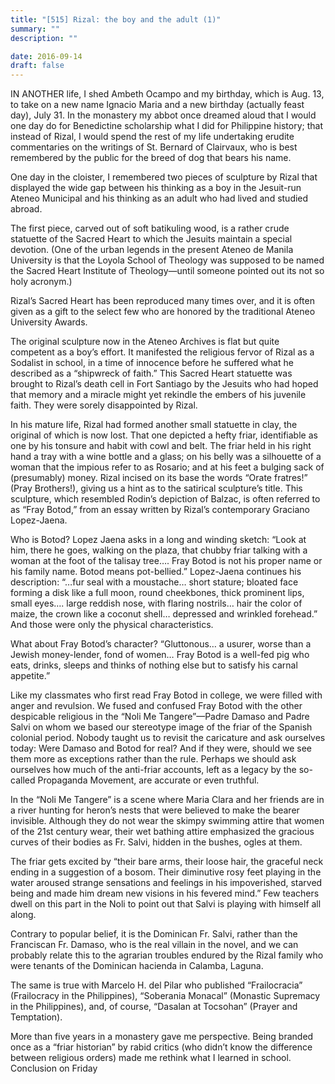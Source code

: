 ```yaml
---
title: "[515] Rizal: the boy and the adult (1)"
summary: ""
description: ""

date: 2016-09-14
draft: false
---
```


IN ANOTHER life, I shed Ambeth Ocampo and my birthday, which is Aug. 13, to take on a new name Ignacio Maria and a new birthday (actually feast day), July 31. In the monastery my abbot once dreamed aloud that I would one day do for Benedictine scholarship what I did for Philippine history; that instead of Rizal, I would spend the rest of my life undertaking erudite commentaries on the writings of St. Bernard of Clairvaux, who is best remembered by the public for the breed of dog that bears his name.

One day in the cloister, I remembered two pieces of sculpture by Rizal that displayed the wide gap between his thinking as a boy in the Jesuit-run Ateneo Municipal and his thinking as an adult who had lived and studied abroad.

The first piece, carved out of soft batikuling wood, is a rather crude statuette of the Sacred Heart to which the Jesuits maintain a special devotion. (One of the urban legends in the present Ateneo de Manila University is that the Loyola School of Theology was supposed to be named the Sacred Heart Institute of Theology—until someone pointed out its not so holy acronym.)

Rizal’s Sacred Heart has been reproduced many times over, and it is often given as a gift to the select few who are honored by the traditional Ateneo University Awards.

The original sculpture now in the Ateneo Archives is flat but quite competent as a boy’s effort. It manifested the religious fervor of Rizal as a Sodalist in school, in a time of innocence before he suffered what he described as a “shipwreck of faith.” This Sacred Heart statuette was brought to Rizal’s death cell in Fort Santiago by the Jesuits who had hoped that memory and a miracle might yet rekindle the embers of his juvenile faith. They were sorely disappointed by Rizal.

In his mature life, Rizal had formed another small statuette in clay, the original of which is now lost. That one depicted a hefty friar, identifiable as one by his tonsure and habit with cowl and belt. The friar held in his right hand a tray with a wine bottle and a glass; on his belly was a silhouette of a woman that the impious refer to as Rosario; and at his feet a bulging sack of (presumably) money. Rizal incised on its base the words “Orate fratres!” (Pray Brothers!), giving us a hint as to the satirical sculpture’s title. This sculpture, which resembled Rodin’s depiction of Balzac, is often referred to as “Fray Botod,” from an essay written by Rizal’s contemporary Graciano Lopez-Jaena.

Who is Botod? Lopez Jaena asks in a long and winding sketch: “Look at him, there he goes, walking on the plaza, that chubby friar talking with a woman at the foot of the talisay tree…. Fray Botod is not his proper name or his family name. Botod means pot-bellied.” Lopez-Jaena continues his description: “…fur seal with a moustache… short stature; bloated face forming a disk like a full moon, round cheekbones, thick prominent lips, small eyes…. large reddish nose, with flaring nostrils… hair the color of maize, the crown like a coconut shell… depressed and wrinkled forehead.” And those were only the physical characteristics.

What about Fray Botod’s character? “Gluttonous… a usurer, worse than a Jewish money-lender, fond of women… Fray Botod is a well-fed pig who eats, drinks, sleeps and thinks of nothing else but to satisfy his carnal appetite.”

Like my classmates who first read Fray Botod in college, we were filled with anger and revulsion. We fused and confused Fray Botod with the other despicable religious in the “Noli Me Tangere”—Padre Damaso and Padre Salvi on whom we based our stereotype image of the friar of the Spanish colonial period. Nobody taught us to revisit the caricature and ask ourselves today: Were Damaso and Botod for real? And if they were, should we see them more as exceptions rather than the rule. Perhaps we should ask ourselves how much of the anti-friar accounts, left as a legacy by the so-called Propaganda Movement, are accurate or even truthful.

In the “Noli Me Tangere” is a scene where Maria Clara and her friends are in a river hunting for heron’s nests that were believed to make the bearer invisible. Although they do not wear the skimpy swimming attire that women of the 21st century wear, their wet bathing attire emphasized the gracious curves of their bodies as Fr. Salvi, hidden in the bushes, ogles at them.

The friar gets excited by “their bare arms, their loose hair, the graceful neck ending in a suggestion of a bosom. Their diminutive rosy feet playing in the water aroused strange sensations and feelings in his impoverished, starved being and made him dream new visions in his fevered mind.” Few teachers dwell on this part in the Noli to point out that Salvi is playing with himself all along.

Contrary to popular belief, it is the Dominican Fr. Salvi, rather than the Franciscan Fr. Damaso, who is the real villain in the novel, and we can probably relate this to the agrarian troubles endured by the Rizal family who were tenants of the Dominican hacienda in Calamba, Laguna.

The same is true with Marcelo H. del Pilar who published “Frailocracia” (Frailocracy in the Philippines), “Soberania Monacal” (Monastic Supremacy in the Philippines), and, of course, “Dasalan at Tocsohan” (Prayer and Temptation).

More than five years in a monastery gave me perspective. Being branded once as a “friar historian” by rabid critics (who didn’t know the difference between religious orders) made me rethink what I learned in school. Conclusion on Friday
